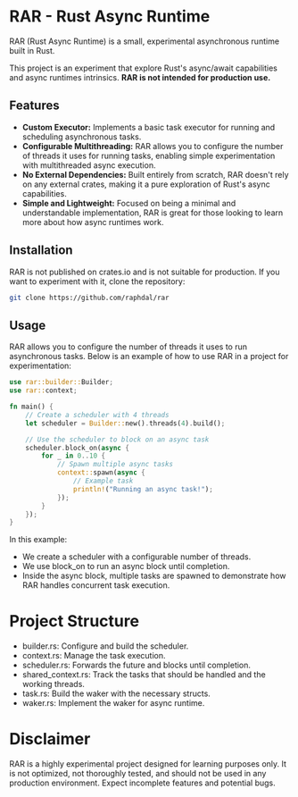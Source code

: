 # RAR - Rust Async Runtime

RAR (Rust Async Runtime) is a small, experimental asynchronous runtime built in Rust. 

This project is an experiment that explore Rust's async/await capabilities and async runtimes intrinsics. **RAR is not intended for production use.**

## Features

- **Custom Executor:** Implements a basic task executor for running and scheduling asynchronous tasks.
- **Configurable Multithreading:** RAR allows you to configure the number of threads it uses for running tasks, enabling simple experimentation with multithreaded async execution.
- **No External Dependencies:** Built entirely from scratch, RAR doesn't rely on any external crates, making it a pure exploration of Rust's async capabilities.
- **Simple and Lightweight:** Focused on being a minimal and understandable implementation, RAR is great for those looking to learn more about how async runtimes work.

## Installation

RAR is not published on crates.io and is not suitable for production. If you want to experiment with it, clone the repository:

```sh
git clone https://github.com/raphdal/rar
```

## Usage

RAR allows you to configure the number of threads it uses to run asynchronous tasks. Below is an example of how to use RAR in a project for experimentation:
```rust
use rar::builder::Builder;
use rar::context;

fn main() {
    // Create a scheduler with 4 threads
    let scheduler = Builder::new().threads(4).build();

    // Use the scheduler to block on an async task
    scheduler.block_on(async {
        for _ in 0..10 {
            // Spawn multiple async tasks
            context::spawn(async {
                // Example task
                println!("Running an async task!");
            });
        }
    });
}
```

In this example:

- We create a scheduler with a configurable number of threads.
- We use block_on to run an async block until completion.
- Inside the async block, multiple tasks are spawned to demonstrate how RAR handles concurrent task execution.

# Project Structure
- builder.rs: Configure and build the scheduler.
- context.rs: Manage the task execution.
- scheduler.rs: Forwards the future and blocks until completion.
- shared_context.rs: Track the tasks that should be handled and the working threads.
- task.rs: Build the waker with the necessary structs.
- waker.rs: Implement the waker for async runtime.
  
# Disclaimer
RAR is a highly experimental project designed for learning purposes only. It is not optimized, not thoroughly tested, and should not be used in any production environment. Expect incomplete features and potential bugs.